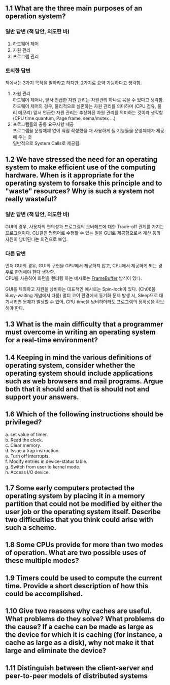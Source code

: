 ## 1.1 What are the three main purposes of an operation system?

### 일반 답변 (책 답안, 의도한 바)

1. 하드웨어 제어
2. 자원 관리
3. 프로그램 관리

### 토의한 답변

책에서는 3가지 목적을 말하라고 하지만, 2가지로 요약 가능하다고 생각함.

1. 자원 관리  
   하드웨어 제어나, 앞서 언급한 자원 관리는 자원관리 하나로 묶을 수 있다고 생각함.  
   하드웨어 제어의 경우, 물리적으로 실존하는 자원 관리를 의미하며 (CPU 점유, 물리 메모리)
   앞서 언급한 자원 관리는 추상화된 자원 관리를 의미하는 것이라 생각함 (CPU time quantum, Page frame, sema/mutex ...)  
2. 프로그램들의 공통 요구사항 제공  
   프로그램을 운영체제 없이 직접 작성했을 때 사용하게 될 기능들을 운영체제가 제공해 주는 것  
   일반적으로 System Calls로 제공됨.

## 1.2 We have stressed the need for an operating system to make efficient use of the computing hardware. When is it appropriate for the operating system to forsake this principle and to "waste" resources? Why is such a system not really wasteful?

### 일반 답변 (책 답안, 의도한 바)

GUI의 경우, 사용자의 편의성과 프로그램의 오버헤드에 대한 Trade-off 관계를 가지는 프로그램이다.
CLI같은 명령어로 수행할 수 있는 일을 GUI로 제공함으로서 계산 등의 자원이 낭비된다는 의견으로 보임.

### 다른 답변

먼저 GUI의 경우, GUI의 구현을 GPU에서 제공하지 않고, CPU에서 제공하게 되는 경우로 한정해야 한다 생각함.  
CPU를 사용하여 화면을 렌더링 하는 예시로는 [FrameBuffer](https://bronks.tistory.com/89) 방식이 있다.

GUI를 제외하고 자원을 낭비하는 대표적인 예시로는 Spin-lock이 있다. (Ch06쯤 Busy-waiting 개념에서 다룸)
멀티 코어 환경에서 동기화 문제 발생 시, Sleep으로 대기시키면 문제가 발생할 수 있어, CPU time을 낭비하더라도 프로그램의 정확성을 확보해야 한다.

## 1.3 What is the main difficulty that a programmer must overcome in writing an operating system for a real-time environment?

## 1.4 Keeping in mind the various definitions of operating system, consider whether the operating system should include applications such as web browsers and mail programs. Argue both that it should and that is should not and support your answers.

## 1.6 Which of the following instructions should be privileged?
a. set value of timer.  
b. Read the clock.  
c. Clear memory.  
d. Issue a trap instruction.  
e. Turn off interrupts.  
f. Modify entries in device-status table.  
g. Switch from user to kernel mode.  
h. Access I/O device.  

## 1.7 Some early computers protected the operating system by placing it in a memory partition that could not be modified by either the user job or the operating system itself. Describe two difficulties that you think could arise with such a scheme.

## 1.8 Some CPUs provide for more than two modes of operation. What are two possible uses of these multiple modes?

## 1.9 Timers could be used to compute the current time. Provide a short description of how this could be accomplished.


## 1.10 Give two reasons why caches are useful. What problems do they solve? What problems do the cause? If a cache can be made as large as the device for which it is caching (for instance, a cache as large as a disk), why not make it that large and eliminate the device?

## 1.11 Distinguish between the client-server and peer-to-peer models of distributed systems


